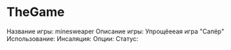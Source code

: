 TheGame
=======

Название игры: minesweaper
Описание игры: Упрощёееая игра "Сапёр"
Использование:
Инсаляция:
Опции:
Статус:
